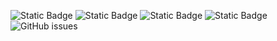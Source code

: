 ![Static Badge](https://img.shields.io/badge/blacklists-60-000000) ![Static Badge](https://img.shields.io/badge/blacklisted-3232396-cc0000) ![Static Badge](https://img.shields.io/badge/whitelisted-2244-00CC00) ![Static Badge](https://img.shields.io/badge/streaming_blacklist-28107-000000) ![GitHub issues](https://img.shields.io/github/issues/fabriziosalmi/blacklists)
